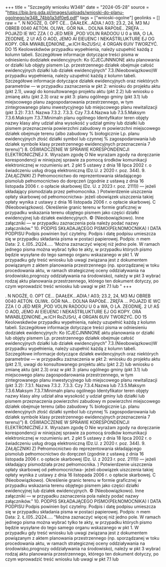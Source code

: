 +++
title = "Szczegóły wniosku W348"
date = "2024-05-28"
source = "https://bip.brg.gda.pl/images/uploads/wnioski-do-planu-ogolnego/w348_74bb1a3df0e6.pdf"
tags = ["wnioski-ogolne"]
geolinks = []
raw = ". N NOGŻE, 0. OPT CE... DAAŁEK...ADIA.! A03; 23.2, 24, M3 MJ OBREB 0040 AETON. OLIWŁ. GÓR NA... DOLNA RAPObE.. ZRĘFA ... POJAZD IE WC ZZA ( O JED MER „POD VOLIN RADOOU U 0 a WA, O LA. ZEODNIĘ. 2 U! AŚ O AOD, JEMO AI EIEUENC I NEKAŚTRLUKTURE EJ OG KOPY. ORA MWABLĘDNIONE.„w.ICH RoZUSrU, 4 ORGAN 6UIV TWORZYĆ. DO 15 Keolowskdwów przypadku wypełnienia, należy uzupełnić każdą z kolumn tabeli. Szczegółowe informacje dotyczące treści pisma w odniesieniu dodziałek ewidencyjnych: Ko (CJECJNNNONE aktu planowania or działki lub objęty pismem Lp.  przestrzennego działek obejmuje całość ewidencyjnych działki lub działek ewidencyjnych” 7.3.(Nieobowiązkowo)W przypadku wypełnienia, należy uzupełnić każdą z kolumn tabeli. Szczegółowe informacje dotyczące działek ewidencyjnych oraz niektórych parametrów — w przypadku zaznaczenia w pkt 2: wniosku do projektu aktu (pkt 2.1), uwagi do konsultowanego projektu aktu (pkt 2.2) lub wniosku o zmianę aktu (pkt 2.3) oraz w pkt 3: planu ogólnego gminy (pkt 3.1) lub miejscowego planu zagospodarowania przestrzennego, w tym zintegrowanego planu inwestycyjnego lub miejscowego planu rewitalizacji (pkt 3.2): 7.3.1. Nazwa 7.3.2. 7.3.3. Czy 7.3.4.Nazwa lub  7.3.5.Maksym  7.3.6.Maksym  7.3.7.Minimaln planu ogólnego Identyfikator teren objęty nazwy klasy alny udział alna wysokość y udział gminy lub działki lub pismem przeznaczenia powierzchni zabudowy m powierzchni miejscowego działek obejmuje terenu (albo zabudowy % biołogicznie Lp. planu ewidencyjnych  złość działki symbol lub czynnej % zagospodarowania lub działek symbole klasy przestrzennego ewidencyjnych  przeznaczenia 7 terenu)”) 8. OŚWIADCZENIE W SPRAWIE KORESPONDENCJI ELEKTRONICZNEJ X. Wyrażam zgodę O Nie wyrażam zgody na doręczanie korespondencji w niniejszej sprawie za pomocą środków komunikacji elektronicznej w rozumieniu art. 2 pkt 5 ustawy z dnia 18 lipca 2002 r. o świadczeniu usług drogą elektroniczną (Dz.U. z 2020 r. poz. 344). 9. ZAŁĄCZNIKI Z) Pełnomocnictwo do reprezentowania składającego pismolub pełnomocnictwo do doręczeń (zgodnie z ustawą z dnia 16 listopada 2006 r. o opłacie skarbowej (Dz. U. z 2023 r. poz. 2111)) — jeżeli składający pismodziała przez pełnomocnika. ) Potwierdzenie uiszczenia opłaty skarbowej od pełnomocnictwa- jeżeli obowiązek uiszczenia takiej opłaty wynika z ustawy z dnia 16 listopada 2006 r. o opłacie skarbowej. C  (Nieobowiązkowo). Określenie granic terenu w formie graficznej w przypadku wskazania terenu objętego pismem jako części działki ewidencyjnej lub działek ewidencyjnych. © (Nieobowiązkowo). Inne załączniki — w przypadku zaznaczenia pola należy podać nazwy załączników.” 10. PODPIS SKŁADAJĄCEGO PISMO(PEŁNOMOCNIKA) I DATA PODPISU Podpis powinien być czytelny. Podpis i datę podpisu umieszcza się w przypadku składania pisma w postaci papierowej. Podpis: n mem Data: 2. Ł.(05..2Q24..... 'Można zaznaczyć więcej niż jedno pole. W ramach jednego pisma można wybrać tylko te akty, w przypadku których pismo będzie wysyłane do tego samego organu wskazanego w pkt 1. W przypadku gdy treść wniosku lub uwagi związana jest z dokumentem powiązanym z aktem planowania przestrzennego (np. sporządzanej w toku procedowania aktu, w ramach strategicznej oceny oddziaływania na środowisko,prognozy oddziaływania na środowisko), należy w pkt 3 wybrać rodzaj aktu planowania przestrzennego, którego ten dokument dotyczy, po czym wprowadzić treść wniosku lub uwagi w pkt 7.1 lub "
+++

. N NOGŻE, 0. OPT CE... DAAŁEK...ADIA.! A03; 23.2, 24, M3 MJ
OBREB 0040 AETON. OLIWŁ. GÓR NA... DOLNA RAPObE.. ZRĘFA ...
POJAZD IE WC ZZA ( O
JED MER „POD VOLIN RADOOU U 0 a WA,
O LA. ZEODNIĘ. 2 U! AŚ O AOD, JEMO AI EIEUENC I NEKAŚTRLUKTURE EJ
OG KOPY. ORA MWABLĘDNIONE.„w.ICH RoZUSrU, 4 ORGAN 6UIV TWORZYĆ. DO
15 Keolowskdwów przypadku wypełnienia, należy uzupełnić każdą z kolumn tabeli.
Szczegółowe informacje dotyczące treści pisma w odniesieniu dodziałek ewidencyjnych:
Ko (CJECJNNNONE
aktu planowania or działki lub objęty pismem
Lp.  przestrzennego działek obejmuje całość
ewidencyjnych działki lub działek
ewidencyjnych”
7.3.(Nieobowiązkowo)W przypadku wypełnienia, należy uzupełnić każdą z kolumn tabeli.
Szczegółowe informacje dotyczące działek ewidencyjnych oraz niektórych parametrów — w przypadku
zaznaczenia w pkt 2: wniosku do projektu aktu (pkt 2.1), uwagi do konsultowanego projektu aktu (pkt 2.2)
lub wniosku o zmianę aktu (pkt 2.3) oraz w pkt 3: planu ogólnego gminy (pkt 3.1) lub miejscowego planu
zagospodarowania przestrzennego, w tym zintegrowanego planu inwestycyjnego lub miejscowego planu
rewitalizacji (pkt 3.2):
7.3.1. Nazwa 7.3.2. 7.3.3. Czy 7.3.4.Nazwa lub  7.3.5.Maksym  7.3.6.Maksym  7.3.7.Minimaln
planu ogólnego Identyfikator teren objęty nazwy klasy alny udział alna wysokość y udział
gminy lub działki lub pismem przeznaczenia powierzchni zabudowy m powierzchni
miejscowego działek obejmuje terenu (albo zabudowy % biołogicznie
Lp. planu ewidencyjnych  złość działki symbol lub czynnej %
zagospodarowania lub działek symbole klasy
przestrzennego ewidencyjnych  przeznaczenia
7 terenu)”)
8. OŚWIADCZENIE W SPRAWIE KORESPONDENCJI ELEKTRONICZNEJ
X. Wyrażam zgodę O Nie wyrażam zgody
na doręczanie korespondencji w niniejszej sprawie za pomocą środków komunikacji elektronicznej
w rozumieniu art. 2 pkt 5 ustawy z dnia 18 lipca 2002 r. o świadczeniu usług drogą elektroniczną (Dz.U.
z 2020 r. poz. 344).
9. ZAŁĄCZNIKI
Z) Pełnomocnictwo do reprezentowania składającego pismolub pełnomocnictwo do doręczeń (zgodnie z ustawą z dnia 16
listopada 2006 r. o opłacie skarbowej (Dz. U. z 2023 r. poz. 2111)) — jeżeli składający pismodziała przez pełnomocnika.
) Potwierdzenie uiszczenia opłaty skarbowej od pełnomocnictwa- jeżeli obowiązek uiszczenia takiej opłaty wynika z ustawy z dnia
16 listopada 2006 r. o opłacie skarbowej.
C  (Nieobowiązkowo). Określenie granic terenu w formie graficznej w przypadku wskazania terenu objętego pismem jako części
działki ewidencyjnej lub działek ewidencyjnych.
© (Nieobowiązkowo). Inne załączniki — w przypadku zaznaczenia pola należy podać nazwy załączników.”
10. PODPIS SKŁADAJĄCEGO PISMO(PEŁNOMOCNIKA) I DATA PODPISU
Podpis powinien być czytelny. Podpis i datę podpisu umieszcza się w przypadku składania pisma w postaci papierowej.
Podpis: n mem Data: 2. Ł.(05..2Q24.....
"Można zaznaczyć więcej niż jedno pole. W ramach jednego pisma można wybrać tylko te akty, w przypadku których pismo będzie
wysyłane do tego samego organu wskazanego w pkt 1. W przypadku gdy treść wniosku lub uwagi związana jest z dokumentem
powiązanym z aktem planowania przestrzennego (np. sporządzanej w toku procedowania aktu, w ramach strategicznej oceny
oddziaływania na środowisko,prognozy oddziaływania na środowisko), należy w pkt 3 wybrać rodzaj aktu planowania przestrzennego,
którego ten dokument dotyczy, po czym wprowadzić treść wniosku lub uwagi w pkt 7.1 lub 


